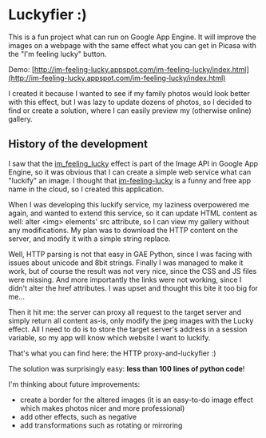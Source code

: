 Luckyfier :)
=======

This is a fun project what can run on Google App Engine.
It will improve the images on a webpage with the same effect
what you can get in Picasa with the "I'm feeling lucky" button.

Demo: [http://im-feeling-lucky.appspot.com/im-feeling-lucky/index.html](http://im-feeling-lucky.appspot.com/im-feeling-lucky/index.html)

I created it because I wanted to see if my family photos would
look better with this effect, but I was lazy to update dozens of
photos, so I decided to find or create a solution, where I can
easily preview my (otherwise online) gallery.

History of the development
--------------------------------

I saw that the [im\_feeling\_lucky](https://developers.google.com/appengine/docs/python/images/imageclass#Image_im_feeling_lucky)
effect is part of the Image API in Google App Engine, so it was
obvious that I can create a simple web service what can "luckify"
an image. I thought that
[im-feeling-lucky](http://im-feeling-lucky.appspot.com) is a funny
and free app name in the cloud, so I created this application.

When I was developing this luckify service, my laziness
overpowered me again, and wanted to
extend this service, so it can update HTML content as well: alter
&lt;img&gt; elements' src attribute, so I can view my gallery
without any modifications.
My plan was to download the HTTP content on the server, and modify
it with a simple string replace.

Well, HTTP parsing is not that easy in GAE Python, since I was facing
with issues about unicode and 8bit strings. Finally I was managed
to make it work, but of course the result was not very nice, since
the CSS and JS files were missing. And more importantly the links
were not working, since I didn't alter the href attributes. I was
upset and thought this bite it too big for me...

Then it hit me: the server can proxy all request to the target
server and simply return all content as-is, only modify the jpeg
images with the Lucky effect. All I need to do is to store the
target server's address in a session variable, so my app will know
which website I want to luckify.

That's what you can find here: the HTTP proxy-and-luckyfier :)

The solution was surprisingly easy: **less than 100 lines of python code**!

I'm thinking about future improvements:

-   create a border for the altered images (it is an easy-to-do image effect which makes
    photos nicer and more professional)
-   add other effects, such as negative
-   add transformations such as rotating or mirroring
